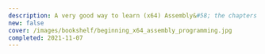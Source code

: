 ```yaml
---
description: A very good way to learn (x64) Assembly&#58; the chapters are bite-sized, clear, and with appropriate depth and breadth. On the other hand though, there's some extremely perplexing errata (see <a href="https://www.reddit.com/r/asm/comments/qon0js/question_about_potential_errata_in_beginning_x64">Reddit discussion</a>).
new: false
cover: /images/bookshelf/beginning_x64_assembly_programming.jpg
completed: 2021-11-07
---
```

